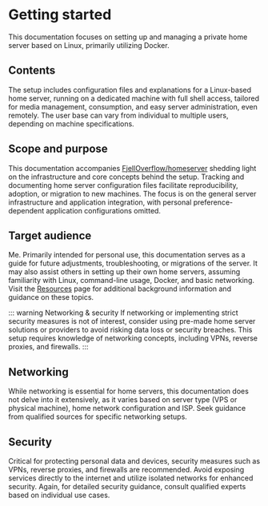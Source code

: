 # Getting started
This documentation focuses on setting up and managing a private home server based on Linux, primarily utilizing Docker.

## Contents
The setup includes configuration files and explanations for a Linux-based home server, running on a dedicated machine with full shell access, tailored for media management, consumption, and easy server administration, even remotely. The user base can vary from individual to multiple users, depending on machine specifications.

## Scope and purpose
This documentation accompanies [FjellOverflow/homeserver](https://github.com/FjellOverflow/homeserver) shedding light on the infrastructure and core concepts behind the setup. Tracking and documenting home server configuration files facilitate reproducibility, adoption, or migration to new machines. The focus is on the general server infrastructure and application integration, with personal preference-dependent application configurations omitted.

## Target audience
Me. Primarily intended for personal use, this documentation serves as a guide for future adjustments, troubleshooting, or migrations of the server. It may also assist others in setting up their own home servers, assuming familiarity with Linux, command-line usage, Docker, and basic networking. Visit the [Resources](/introduction/resources) page for additional background information and guidance on these topics.

::: warning Networking & security
If networking or implementing strict security measures is not of interest, consider using pre-made home server solutions or providers to avoid risking data loss or security breaches. This setup requires knowledge of networking concepts, including VPNs, reverse proxies, and firewalls.
:::

## Networking
While networking is essential for home servers, this documentation does not delve into it extensively, as it varies based on server type (VPS or physical machine), home network configuration and ISP. Seek guidance from qualified sources for specific networking setups.

## Security
Critical for protecting personal data and devices, security measures such as VPNs, reverse proxies, and firewalls are recommended. Avoid exposing services directly to the internet and utilize isolated networks for enhanced security. Again, for detailed security guidance, consult qualified experts based on individual use cases.